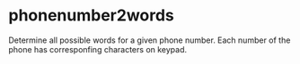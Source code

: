 # phonenumber2words
Determine all possible words for a given phone number. Each number of the phone has corresponfing characters on keypad.
